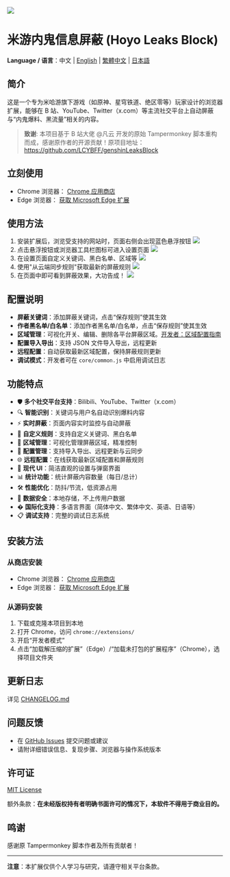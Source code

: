 ![](icons/icon128.png)

# 米游内鬼信息屏蔽 (Hoyo Leaks Block)

**Language / 语言**：中文 | [English](README_EN.md) | [繁體中文](README_ZHT.md) | [日本語](README_JA.md)

## 简介

这是一个专为米哈游旗下游戏（如原神、星穹铁道、绝区零等）玩家设计的浏览器扩展，能够在 B 站、YouTube、Twitter（x.com）等主流社交平台上自动屏蔽与“内鬼爆料、黑流量”相关的内容。

> **致谢**: 本项目基于 B 站大佬 @凡云 开发的原始 Tampermonkey 脚本重构而成，感谢原作者的开源贡献！原项目地址：https://github.com/LCYBFF/genshinLeaksBlock

## 立刻使用

- Chrome 浏览器： [Chrome 应用商店](https://chromewebstore.google.com/detail/dpomdmennbkghcafeplkkhbejoneccal?utm_source=item-share-cb)
- Edge 浏览器： [获取 Microsoft Edge 扩展](https://microsoftedge.microsoft.com/addons/detail/lkecpfnoeafijacmohjpffiekijjkmip)

## 使用方法

1. 安装扩展后，浏览受支持的网站时，页面右侧会出现蓝色悬浮按钮
   ![](docs/images/2025-08-22-09-52-35.png)
2. 点击悬浮按钮或浏览器工具栏图标可进入设置页面
   ![](docs/images/2025-08-22-09-54-20.png)
3. 在设置页面自定义关键词、黑白名单、区域等
   ![](docs/images/2025-08-22-09-55-41.png)
4. 使用"从云端同步规则"获取最新的屏蔽规则
   ![](docs/images/2025-08-22-09-56-30.png)
5. 在页面中即可看到屏蔽效果，大功告成！
   ![](docs/images/2025-08-22-10-18-05.png)

## 配置说明

- **屏蔽关键词**：添加屏蔽关键词，点击“保存规则”使其生效
- **作者黑名单/白名单**：添加作者黑名单/白名单，点击“保存规则”使其生效
- **区域管理**：可视化开关、编辑、删除各平台屏蔽区域。[开发者：区域配置指南](docs/AREA_CONFIGURATION_GUIDE.md)
- **配置导入导出**：支持 JSON 文件导入导出，远程更新
- **远程配置**：自动获取最新区域配置，保持屏蔽规则更新
- **调试模式**：开发者可在 `core/common.js` 中启用调试日志

## 功能特点

- 🛡️ **多个社交平台支持**：Bilibili、YouTube、Twitter（x.com）
- 🔍 **智能识别**：关键词与用户名自动识别爆料内容
- ⚡ **实时屏蔽**：页面内容实时监控与自动屏蔽
- 📝 **自定义规则**：支持自定义关键词、黑白名单
- 🎯 **区域管理**：可视化管理屏蔽区域，精准控制
- 💾 **配置管理**：支持导入导出、远程更新与云同步
- 🌐 **远程配置**：在线获取最新区域配置和屏蔽规则
- 🎨 **现代 UI**：简洁直观的设置与弹窗界面
- 📊 **统计功能**：统计屏蔽内容数量（每日/总计）
- 🛠️ **性能优化**：防抖/节流，低资源占用
- 🔐 **数据安全**：本地存储，不上传用户数据
- � **国际化支持**：多语言界面（简体中文、繁体中文、英语、日语等）
- 📋 **调试支持**：完整的调试日志系统

## 安装方法

### 从商店安装

- Chrome 浏览器： [Chrome 应用商店](https://chromewebstore.google.com/detail/dpomdmennbkghcafeplkkhbejoneccal?utm_source=item-share-cb)
- Edge 浏览器： [获取 Microsoft Edge 扩展](https://microsoftedge.microsoft.com/addons/detail/lkecpfnoeafijacmohjpffiekijjkmip)

### 从源码安装

1. 下载或克隆本项目到本地
2. 打开 Chrome，访问 `chrome://extensions/`
3. 开启“开发者模式”
4. 点击“加载解压缩的扩展”（Edge）/“加载未打包的扩展程序”（Chrome），选择项目文件夹

## 更新日志

详见 [CHANGELOG.md](./CHANGELOG.md)

## 问题反馈

- 在 [GitHub Issues](https://github.com/kaedei/hoyo-leaks-block/issues) 提交问题或建议
- 请附详细错误信息、复现步骤、浏览器与操作系统版本

## 许可证

[MIT License](./LICENSE)

额外条款：**在未经版权持有者明确书面许可的情况下，本软件不得用于商业目的。**

## 鸣谢

感谢原 Tampermonkey 脚本作者及所有贡献者！

---

**注意**：本扩展仅供个人学习与研究，请遵守相关平台条款。
